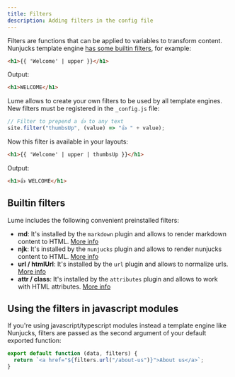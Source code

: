 ```yaml
---
title: Filters
description: Adding filters in the config file
---
```


Filters are functions that can be applied to variables to transform content.
Nunjucks template engine
[has some builtin filters](https://mozilla.github.io/nunjucks/templating.html#builtin-filters),
for example:

```html
<h1>{{ 'Welcome' | upper }}</h1>
```

Output:

```html
<h1>WELCOME</h1>
```

Lume allows to create your own filters to be used by all template engines. New
filters must be registered in the `_config.js` file:

```js
// Filter to prepend a 👍 to any text
site.filter("thumbsUp", (value) => "👍 " + value);
```

Now this filter is available in your layouts:

```html
<h1>{{ 'Welcome' | upper | thumbsUp }}</h1>
```

Output:

```html
<h1>👍 WELCOME</h1>
```

## Builtin filters

Lume includes the following convenient preinstalled filters:

- **md**: It's installed by the `markdown` plugin and allows to render markdown
  content to HTML. [More info](plugins/markdown)
- **njk**: It's installed by the `nunjucks` plugin and allows to render nunjucks
  content to HTML. [More info](plugins/nunjucks)
- **url / htmlUrl**: It's installed by the `url` plugin and allows to normalize
  urls. [More info](plugins/url)
- **attr / class**: It's installed by the `attributes` plugin and allows to work
  with HTML attributes. [More info](plugins/attributes)

## Using the filters in javascript modules

If you're using javascript/typescript modules instead a template engine like
Nunjucks, filters are passed as the second argument of your default exported
function:

```js
export default function (data, filters) {
  return `<a href="${filters.url("/about-us")}">About us</a>`;
}
```

